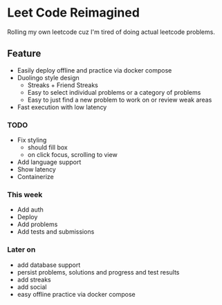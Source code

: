 # Leet Code Reimagined
Rolling my own leetcode cuz I'm tired of doing actual leetcode problems.

## Feature
- Easily deploy offline and practice via docker compose
- Duolingo style design
  - Streaks + Friend Streaks
  - Easy to select individual problems or a category of problems
  - Easy to just find a new problem to work on or review weak areas
- Fast execution with low latency

### TODO
- Fix styling
  - should fill box
  - on click focus, scrolling to view
- Add language support
- Show latency
- Containerize

### This week
- Add auth
- Deploy
- Add problems
- Add tests and submissions

### Later on
- add database support
- persist problems, solutions and progress and test results 
- add streaks
- add social 
- easy offline practice via docker compose
